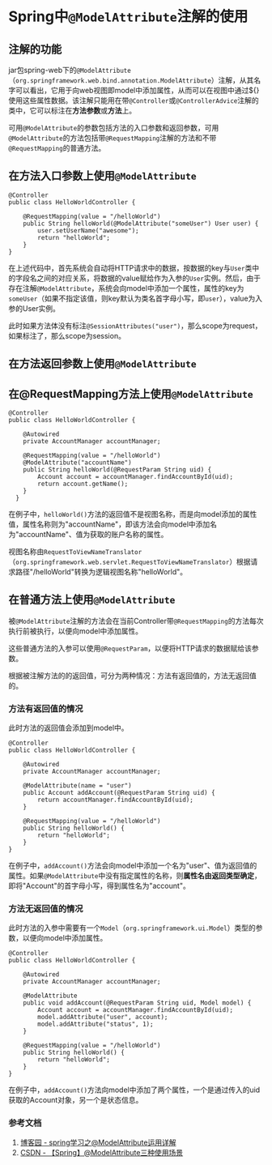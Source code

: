 # Spring中`@ModelAttribute`注解的使用

## 注解的功能
jar包spring-web下的`@ModelAttribute`（`org.springframework.web.bind.annotation.ModelAttribute`）注解，从其名字可以看出，它用于向web视图即model中添加属性，从而可以在视图中通过${}使用这些属性数据。该注解只能用在带`@Controller`或`@ControllerAdvice`注解的类中，它可以标注在**方法参数**或**方法**上。

可用`@ModelAttribute`的参数包括方法的入口参数和返回参数，可用`@ModelAttribute`的方法包括带`@RequestMapping`注解的方法和不带`@RequestMapping`的普通方法。

## 在方法入口参数上使用`@ModelAttribute`
```
@Controller
public class HelloWorldController {

    @RequestMapping(value = "/helloWorld")
    public String helloWorld(@ModelAttribute("someUser") User user) {
        user.setUserName("awesome");
        return "helloWorld";
    }
}
```

在上述代码中，首先系统会自动将HTTP请求中的数据，按数据的key与`User`类中的字段名之间的对应关系，将数据的value赋给作为入参的`User`实例。然后，由于存在注解`@ModelAttribute`，系统会向model中添加一个属性，属性的key为`someUser`（如果不指定该值，则key默认为类名首字母小写，即`user`），value为入参的User实例。

此时如果方法体没有标注`@SessionAttributes("user")`，那么scope为request，如果标注了，那么scope为session。

## 在方法返回参数上使用`@ModelAttribute`


## 在@RequestMapping方法上使用`@ModelAttribute`

```
@Controller 
public class HelloWorldController {

    @Autowired
    private AccountManager accountManager;

    @RequestMapping(value = "/helloWorld") 
    @ModelAttribute("accountName") 
    public String helloWorld(@RequestParam String uid) {
        Account account = accountManager.findAccountById(uid);
        return account.getName(); 
    } 
  }
```
在例子中，`helloWorld()`方法的返回值不是视图名称，而是向model添加的属性值，属性名称则为"accountName"，即该方法会向model中添加名为"accountName"、值为获取的账户名称的属性。

视图名称由`RequestToViewNameTranslator`（`org.springframework.web.servlet.RequestToViewNameTranslator`）根据请求路径"/helloWorld"转换为逻辑视图名称"helloWorld"。

## 在普通方法上使用`@ModelAttribute`
被`@ModelAttribute`注解的方法会在当前Controller带`@RequestMapping`的方法每次执行前被执行，以便向model中添加属性。

这些普通方法的入参可以使用`@RequestParam`，以便将HTTP请求的数据赋给该参数。

根据被注解方法的的返回值，可分为两种情况：方法有返回值的，方法无返回值的。

### 方法有返回值的情况
此时方法的返回值会添加到model中。
```
@Controller
public class HelloWorldController {
    
    @Autowired
    private AccountManager accountManager;
    
    @ModelAttribute(name = "user")
    public Account addAccount(@RequestParam String uid) { 
        return accountManager.findAccountById(uid);
    }

    @RequestMapping(value = "/helloWorld")
    public String helloWorld() {
        return "helloWorld";
    }
}
```
在例子中，`addAccount()`方法会向model中添加一个名为"user"、值为返回值的属性。如果`@ModelAttribute`中没有指定属性的名称，则**属性名由返回类型确定**，即将"Account"的首字母小写，得到属性名为"account"。


### 方法无返回值的情况
此时方法的入参中需要有一个`Model`（`org.springframework.ui.Model`）类型的参数，以便向model中添加属性。
```
@Controller
public class HelloWorldController {

    @Autowired
    private AccountManager accountManager;
    
    @ModelAttribute
    public void addAccount(@RequestParam String uid, Model model) { 
        Account account = accountManager.findAccountById(uid);
        model.addAttribute("user", account);
        model.addAttribute("status", 1);
    }

    @RequestMapping(value = "/helloWorld")
    public String helloWorld() {
        return "helloWorld";
    }
}
```
在例子中，`addAccount()`方法向model中添加了两个属性，一个是通过传入的uid获取的Account对象，另一个是状态信息。

### 参考文档
1. [博客园 - spring学习之@ModelAttribute运用详解](https://www.cnblogs.com/javaboy2018/p/8953415.html)
1. [CSDN - 【Spring】@ModelAttribute三种使用场景](https://blog.csdn.net/wxgxgp/article/details/81304570)


